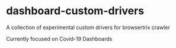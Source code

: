 # dashboard-custom-drivers

A collection of experimental custom drivers for browsertrix crawler

Currently focused on Covid-19 Dashboards

